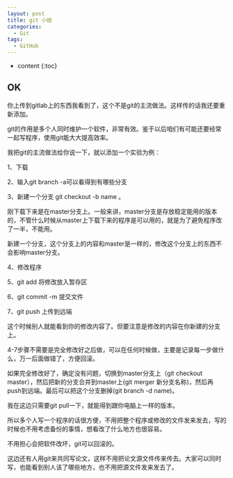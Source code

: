 ```yaml
---
layout: post
title: git 小结
categories: 
  - Git
tags: 
  - GitHub
---
```


* content
{:toc}

## OK
你上传到gitlab上的东西我看到了，这个不是git的主流做法。这样传的话我还要重新添加。

git的作用是多个人同时维护一个软件，非常有效。鉴于以后咱们有可能还要经常一起写程序，使用git能大大提高效率。

我把git的主流做法给你说一下，就以添加一个实验为例：

1、下载

2、输入git branch -a可以看得到有哪些分支

3、新建一个分支 git checkout -b name 。

刚下载下来是在master分支上。一般来讲，master分支是存放稳定能用的版本的，不管什么时候从master上下载下来的程序是可以用的，就是为了避免程序改了一半，不能用。

新建一个分支，这个分支上的内容和master是一样的，修改这个分支上的东西不会影响master分支。

4、修改程序

5、git add 将修改放入暂存区

6、git commit -m 提交文件

7、git push 上传到远端

这个时候别人就能看到你的修改内容了。但要注意是修改的内容在你新建的分支上。


4-7步骤不需要是完全修改好之后做，可以在任何时候做，主要是记录每一步做什么，万一后面做错了，方便回滚。

如果完全修改好了，确定没有问题，切换到master分支上（git checkout master），然后把新的分支合并到master上(git merger 新分支名称)，然后再push到远端。最后可以把这个分支删掉(git branch -d name)。


我在这边只需要git pull一下，就能得到跟你电脑上一样的版本。

所以多个人写一个程序的话很方便，不用把整个程序或修改的文件发来发去，写的时候也不用考虑备份的事情，想看改了什么地方也很容易。


不用担心会把软件改坏，git可以回滚的。

这边还有人用git来共同写论文，这样不用把论文源文件传来传去。大家可以同时写，也能看到别人该了哪些地方，也不用把源文件发来发去了。 

